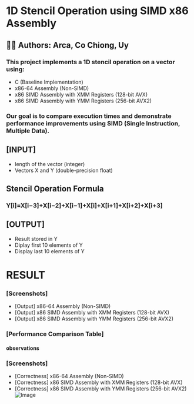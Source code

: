 # 1D Stencil Operation using SIMD x86 Assembly
## 👨‍💻 Authors: Arca, Co Chiong, Uy
### This project implements a 1D stencil operation on a vector using:
- C (Baseline Implementation)
- x86-64 Assembly (Non-SIMD)
- x86 SIMD Assembly with XMM Registers (128-bit AVX)
- x86 SIMD Assembly with YMM Registers (256-bit AVX2)
### Our goal is to compare execution times and demonstrate performance improvements using SIMD (Single Instruction, Multiple Data).
## [INPUT] 
- length of the vector (integer)
- Vectors X and Y (double-precision float)
## Stencil Operation Formula
### Y[i]=X[i−3]+X[i−2]+X[i−1]+X[i]+X[i+1]+X[i+2]+X[i+3]
## [OUTPUT] 
- Result stored in Y
- Diplay first 10 elements of Y
- Display last 10 elements of Y
# RESULT 
### [Screenshots] 
- [Output] x86-64 Assembly (Non-SIMD)
- [Output] x86 SIMD Assembly with XMM Registers (128-bit AVX)
- [Output] x86 SIMD Assembly with YMM Registers (256-bit AVX2)
### [Performance Comparison Table] 
#### observations
### [Screenshots] 
- [Correctness] x86-64 Assembly (Non-SIMD)
- [Correctness] x86 SIMD Assembly with XMM Registers (128-bit AVX)
- [Correctness] x86 SIMD Assembly with YMM Registers (256-bit AVX2)
![Image](https://github.com/user-attachments/assets/198b08a8-4db7-400c-a145-34d7c056bd90)


